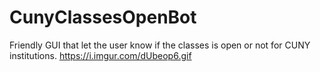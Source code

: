 # CunyClassesOpenBot
Friendly GUI that let the user know if the classes is open or not for CUNY institutions. 
https://i.imgur.com/dUbeop6.gif
